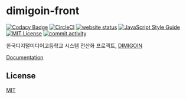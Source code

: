 # dimigoin-front	
[![Codacy Badge](https://api.codacy.com/project/badge/Grade/4da1f55b47624081808489b5639ac7a7)](https://app.codacy.com/app/dimigoin/dimigoin-front?utm_source=github.com&utm_medium=referral&utm_content=dimigoin/dimigoin-front&utm_campaign=Badge_Grade_Dashboard)
[![CircleCI](https://img.shields.io/circleci/project/github/dimigoin/dimigoin-front/master.svg?style=flat-square)](https://circleci.com/gh/dimigoin/dimigoin-front) [![website status](https://img.shields.io/website-ok-dead-brightgreen-red/https/dimigo.in.svg?style=flat-square&label=website)](https://dimigo.in) [![JavaScript Style Guide](https://img.shields.io/badge/code_style-standard-green.svg?style=flat-square)](https://standardjs.com) [![MIT License](https://img.shields.io/github/license/dimigoin/dimigoin-front.svg?style=flat-square)](LICENSE) [![commit activity](https://img.shields.io/github/commit-activity/y/dimigoin/dimigoin-front.svg?style=flat-square)](https://github.com/dimigoin/dimigoin-front/commits/master)	

한국디지털미디어고등학교 시스템 전산화 프로젝트, [DIMIGOIN](https://dimigo.in)	

 [Documentation](https://dimigoin.gitbook.io/front)	

 ## License	
[MIT](LICENSE)
